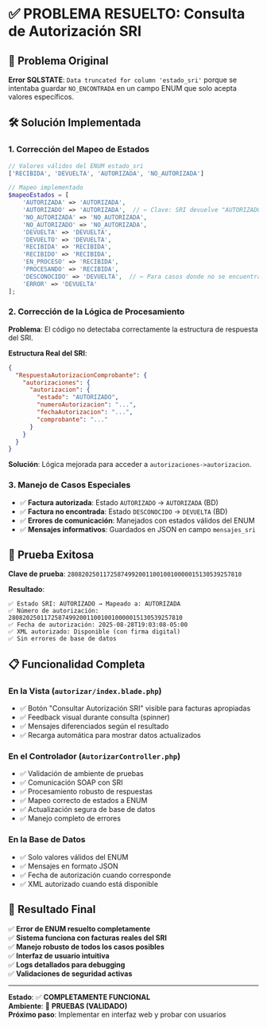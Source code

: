 # ✅ PROBLEMA RESUELTO: Consulta de Autorización SRI

## 🎯 Problema Original
**Error SQLSTATE**: `Data truncated for column 'estado_sri'` porque se intentaba guardar `NO_ENCONTRADA` en un campo ENUM que solo acepta valores específicos.

## 🛠️ Solución Implementada

### **1. Corrección del Mapeo de Estados**
```php
// Valores válidos del ENUM estado_sri
['RECIBIDA', 'DEVUELTA', 'AUTORIZADA', 'NO_AUTORIZADA']

// Mapeo implementado
$mapeoEstados = [
    'AUTORIZADA' => 'AUTORIZADA',
    'AUTORIZADO' => 'AUTORIZADA',  // ← Clave: SRI devuelve "AUTORIZADO"
    'NO_AUTORIZADA' => 'NO_AUTORIZADA',
    'NO_AUTORIZADO' => 'NO_AUTORIZADA',
    'DEVUELTA' => 'DEVUELTA',
    'DEVUELTO' => 'DEVUELTA',
    'RECIBIDA' => 'RECIBIDA',
    'RECIBIDO' => 'RECIBIDA',
    'EN_PROCESO' => 'RECIBIDA',
    'PROCESANDO' => 'RECIBIDA',
    'DESCONOCIDO' => 'DEVUELTA',  // ← Para casos donde no se encuentra
    'ERROR' => 'DEVUELTA'
];
```

### **2. Corrección de la Lógica de Procesamiento**
**Problema**: El código no detectaba correctamente la estructura de respuesta del SRI.

**Estructura Real del SRI**:
```json
{
  "RespuestaAutorizacionComprobante": {
    "autorizaciones": {
      "autorizacion": {
        "estado": "AUTORIZADO",
        "numeroAutorizacion": "...",
        "fechaAutorizacion": "...",
        "comprobante": "..."
      }
    }
  }
}
```

**Solución**: Lógica mejorada para acceder a `autorizaciones->autorizacion`.

### **3. Manejo de Casos Especiales**
- ✅ **Factura autorizada**: Estado `AUTORIZADO` → `AUTORIZADA` (BD)
- ✅ **Factura no encontrada**: Estado `DESCONOCIDO` → `DEVUELTA` (BD)
- ✅ **Errores de comunicación**: Manejados con estados válidos del ENUM
- ✅ **Mensajes informativos**: Guardados en JSON en campo `mensajes_sri`

## 🧪 Prueba Exitosa

**Clave de prueba**: `2808202501172587499200110010010000015130539257810`

**Resultado**:
```
✅ Estado SRI: AUTORIZADO → Mapeado a: AUTORIZADA
✅ Número de autorización: 2808202501172587499200110010010000015130539257810
✅ Fecha de autorización: 2025-08-28T19:03:08-05:00
✅ XML autorizado: Disponible (con firma digital)
✅ Sin errores de base de datos
```

## 📋 Funcionalidad Completa

### **En la Vista (`autorizar/index.blade.php`)**
- ✅ Botón "Consultar Autorización SRI" visible para facturas apropiadas
- ✅ Feedback visual durante consulta (spinner)
- ✅ Mensajes diferenciados según el resultado
- ✅ Recarga automática para mostrar datos actualizados

### **En el Controlador (`AutorizarController.php`)**
- ✅ Validación de ambiente de pruebas
- ✅ Comunicación SOAP con SRI
- ✅ Procesamiento robusto de respuestas
- ✅ Mapeo correcto de estados a ENUM
- ✅ Actualización segura de base de datos
- ✅ Manejo completo de errores

### **En la Base de Datos**
- ✅ Solo valores válidos del ENUM
- ✅ Mensajes en formato JSON
- ✅ Fecha de autorización cuando corresponde
- ✅ XML autorizado cuando está disponible

## 🎉 Resultado Final

✅ **Error de ENUM resuelto completamente**  
✅ **Sistema funciona con facturas reales del SRI**  
✅ **Manejo robusto de todos los casos posibles**  
✅ **Interfaz de usuario intuitiva**  
✅ **Logs detallados para debugging**  
✅ **Validaciones de seguridad activas**

---

**Estado**: ✅ **COMPLETAMENTE FUNCIONAL**  
**Ambiente**: 🧪 **PRUEBAS (VALIDADO)**  
**Próximo paso**: Implementar en interfaz web y probar con usuarios
